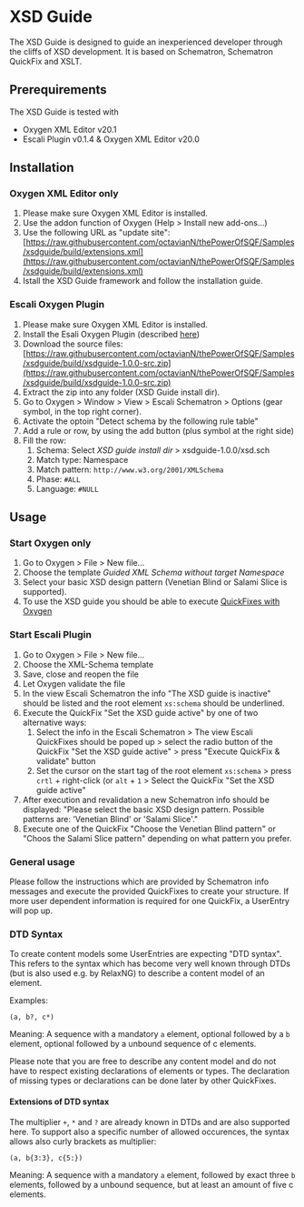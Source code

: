 # XSD Guide

The XSD Guide is designed to guide an inexperienced developer through the cliffs of XSD development. It is based on Schematron, Schematron QuickFix and XSLT. 

## Prerequirements

The XSD Guide is tested with 

- Oxygen XML Editor v20.1
- Escali Plugin v0.1.4 & Oxygen XML Editor v20.0

## Installation

### Oxygen XML Editor only

1. Please make sure Oxygen XML Editor is installed.
1. Use the addon function of Oxygen (Help > Install new add-ons...)
1. Use the following URL as "update site": [https://raw.githubusercontent.com/octavianN/thePowerOfSQF/Samples/xsdguide/build/extensions.xml](https://raw.githubusercontent.com/octavianN/thePowerOfSQF/Samples/xsdguide/build/extensions.xml)
1. Istall the XSD Guide framework and follow the installation guide.

### Escali Oxygen Plugin

1. Please make sure Oxygen XML Editor is installed.
1. Install the Esali Oxygen Plugin (described [here](https://github.com/schematron-quickfix/escali-package/tree/master/escaliOxygen))
1. Download the source files: [https://raw.githubusercontent.com/octavianN/thePowerOfSQF/Samples/xsdguide/build/xsdguide-1.0.0-src.zip](https://raw.githubusercontent.com/octavianN/thePowerOfSQF/Samples/xsdguide/build/xsdguide-1.0.0-src.zip)
1. Extract the zip into any folder (XSD Guide install dir).
1. Go to Oxygen > Window > View > Escali Schematron > Options (gear symbol, in the top right corner).
1. Activate the optoin "Detect schema by the following rule table"
1. Add a rule or row, by using the add button (plus symbol at the right side)
1. Fill the row:
    1. Schema: Select *XSD guide install dir* > xsdguide-1.0.0/xsd.sch
    1. Match type:  Namespace
    1. Match pattern: `http://www.w3.org/2001/XMLSchema`
    1. Phase: `#ALL` 
    1. Language: `#NULL`
    
## Usage

### Start Oxygen only

1. Go to Oxygen > File > New file...
1. Choose the template *Guided XML Schema without target Namespace*
1. Select your basic XSD design pattern (Venetian Blind or Salami Slice is supported).
1. To use the XSD guide you should be able to execute [QuickFixes with Oxygen](https://www.oxygenxml.com/doc/versions/20.1/ug-editor/glossary/quick-fix.html)

### Start Escali Plugin

1. Go to Oxygen > File > New file...
1. Choose the XML-Schema template
1. Save, close and reopen the file
1. Let Oxygen validate the file
1. In the view Escali Schematron the info "The XSD guide is inactive" should be listed and the root element `xs:schema` should be underlined.
1. Execute the QuickFix "Set the XSD guide active" by one of two alternative ways:
    1. Select the info in the Escali Schematron > The view Escali QuickFixes should be poped up > select the radio button of the QuickFix "Set the XSD guide active" > press "Execute QuickFix & validate" button
    1. Set the cursor on the start tag of the root element `xs:schema` > press `crtl` + right-click (or `alt` + `1` > Select the QuickFix "Set the XSD guide active"
1.  After execution and revalidation a new Schematron info should be displayed: "Please select the basic XSD design pattern. Possible patterns are: 'Venetian Blind' or 'Salami Slice'."
1. Execute one of the QuickFix "Choose the Venetian Blind pattern" or "Choos the Salami Slice pattern" depending on what pattern you prefer.

### General usage

Please follow the instructions which are provided by Schematron info messages and execute the provided QuickFixes to create your structure. If more user dependent information is required for one QuickFix, a UserEntry will pop up.

### DTD Syntax

To create content models some UserEntries are expecting "DTD syntax". This refers to the syntax which has become very well known through DTDs (but is also used e.g. by RelaxNG) to describe a content model of an element.

Examples:

```
(a, b?, c*)
```
Meaning: A sequence with a mandatory `a` element, optional followed by a `b` element, optional followed by a unbound sequence of c elements.

Please note that you are free to describe any content model and do not have to respect existing declarations of elements or types. The declaration of missing types or declarations can be done later by other QuickFixes.

#### Extensions of DTD syntax

The multiplier `+`, `*` and `?` are already known in DTDs and are also supported here. To support also a specific number of allowed occurences, the syntax allows also curly brackets as multiplier:

```
(a, b{3:3}, c{5:})
```

Meaning: A sequence with a mandatory `a` element, followed by exact three `b` elements, followed by a unbound sequence, but at least an amount of five c elements.



